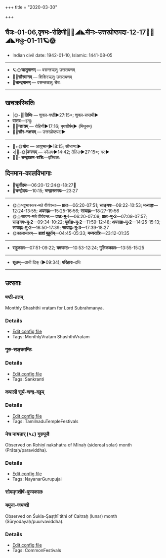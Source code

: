 +++
title = "2020-03-30"

+++
## चैत्रः-01-06,वृषभः-रोहिणी🌛🌌◢◣मीनः-उत्तरप्रोष्ठपदा-12-17🌌🌞◢◣मधुः-01-11🪐🌞
- Indian civil date: 1942-01-10, Islamic: 1441-08-05
___________________
- 🪐🌞**ऋतुमानम्** — वसन्तऋतुः उत्तरायणम्
- 🌌🌞**सौरमानम्** — शिशिरऋतुः उत्तरायणम्
- 🌛**चान्द्रमानम्** — वसन्तऋतुः चैत्रः
___________________


## खचक्रस्थितिः
- |🌞-🌛|**तिथिः** — शुक्ल-षष्ठी►27:15*; शुक्ल-सप्तमी►  
- **वासरः**—इन्दुः  
- 🌌🌛**नक्षत्रम्** — रोहिणी►17:16; मृगशीर्षम्► (मिथुनम्)  
- 🌌🌞**सौर-नक्षत्रम्** — उत्तरप्रोष्ठपदा►  
___________________
- 🌛+🌞**योगः** — आयुष्मान्►18:15; सौभाग्यः►  
- २|🌛-🌞|**करणम्** — कौलवः►14:42; तैतिलः►27:15*; गरः►  
- 🌌🌛- **चन्द्राष्टम-राशिः**—वृश्चिकः  


## दिनमान-कालविभागाः
- 🌅**सूर्योदयः**—06:20-12:24🌞️-18:27🌇  
- 🌛**चन्द्रोदयः**—10:15; **चन्द्रास्तमयः**—23:27  
___________________
- 🌞⚝भट्टभास्कर-मते वीर्यवन्तः— **प्रातः**—06:20-07:51; **साङ्गवः**—09:22-10:53; **मध्याह्नः**—12:24-13:55; **अपराह्णः**—15:25-16:56; **सायाह्नः**—18:27-19:56  
- 🌞⚝सायण-मते वीर्यवन्तः— **प्रातः-मु॰1**—06:20-07:09; **प्रातः-मु॰2**—07:09-07:57; **साङ्गवः-मु॰2**—09:34-10:22; **पूर्वाह्णः-मु॰2**—11:59-12:48; **अपराह्णः-मु॰2**—14:25-15:13; **सायाह्णः-मु॰2**—16:50-17:39; **सायाह्णः-मु॰3**—17:39-18:27  
- 🌞कालान्तरम्— **ब्राह्मं मुहूर्तम्**—04:45-05:33; **मध्यरात्रिः**—23:12-01:35  
___________________
- **राहुकालः**—07:51-09:22; **यमघण्टः**—10:53-12:24; **गुलिककालः**—13:55-15:25  
___________________
- **शूलम्**—प्राची दिक् (►09:34); **परिहारः**–दधि  
___________________

## उत्सवाः
### षष्ठी-व्रतम्

Monthly Shashthi vratam for Lord Subrahmanya.

### Details
- [Edit config file](https://github.com/jyotisham/adyatithi/tree/master/devatA/kaumAra/description_only/SaSThI-vratam.toml)
- Tags: MonthlyVratam ShashthiVratam


### गुरु-सङ्क्रान्तिः



### Details
- [Edit config file](https://github.com/jyotisham/adyatithi/tree/master/time_focus/sankrAnti/description_only/guru-saGkrAntiH.toml)
- Tags: Sankranti


### कपाली सूर्य-चन्द्र-वट्टम्



### Details
- [Edit config file](https://github.com/jyotisham/adyatithi/tree/master/temples/Tamil/relative_event/kar2pagAmbAL%E2%80%93kapAlIzvarar%20tirukkalyANam/offset__-8/kapAlI%20sUrya~candra~vaTTam.toml)
- Tags: TamilnaduTempleFestivals


### नेच नायऩार् (५८) गुरुपूजै

Observed on Rohiṇī nakshatra of Mīnaḥ (sidereal solar) month (Prātaḥ/paraviddha). 

### Details
- [Edit config file](https://github.com/jyotisham/adyatithi/tree/master/mahApuruSha/nAyanAr/sidereal_solar_month/nakshatra/12/04/nEca%20nAyan2Ar%20%2858%29%20gurupUjai.toml)
- Tags: NayanarGurupujai


### सोममृगशीर्ष-पुण्यकालः
### यमुना-जयन्ती

Observed on Śukla-Ṣaṣṭhī tithi of Caitraḥ (lunar) month (Sūryodayaḥ/puurvaviddha). 

### Details
- [Edit config file](https://github.com/jyotisham/adyatithi/tree/master/devatA/nadI/lunar_month/tithi/01/06/yamunA~jayantI.toml)
- Tags: CommonFestivals


